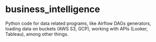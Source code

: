 # business_intelligence
Python code for data related programs, like Airflow DAGs generators, loading data on buckets (AWS S3, GCP), working with APIs (Looker, Tableau), among other things. 
